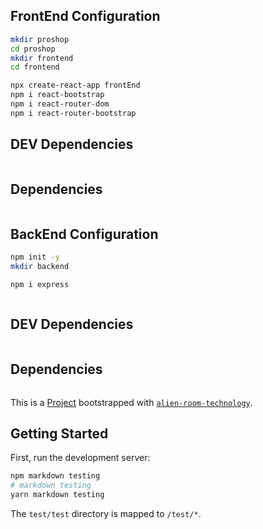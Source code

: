 ## FrontEnd Configuration

```bash
mkdir proshop
cd proshop
mkdir frontend
cd frontend

npx create-react-app frontEnd
npm i react-bootstrap
npm i react-router-dom
npm i react-router-bootstrap
```

## DEV Dependencies

```bash


```

## Dependencies

```bash


```

## BackEnd Configuration

```bash
npm init -y
mkdir backend

npm i express



```

## DEV Dependencies

```bash


```

## Dependencies

```bash


```

This is a [Project](https://alienroom.dev) bootstrapped with [`alien-room-technology`](https://alienroom.io).

## Getting Started

First, run the development server:

```bash
npm markdown testing
# markdown testing
yarn markdown testing
```

The `test/test` directory is mapped to `/test/*`.
